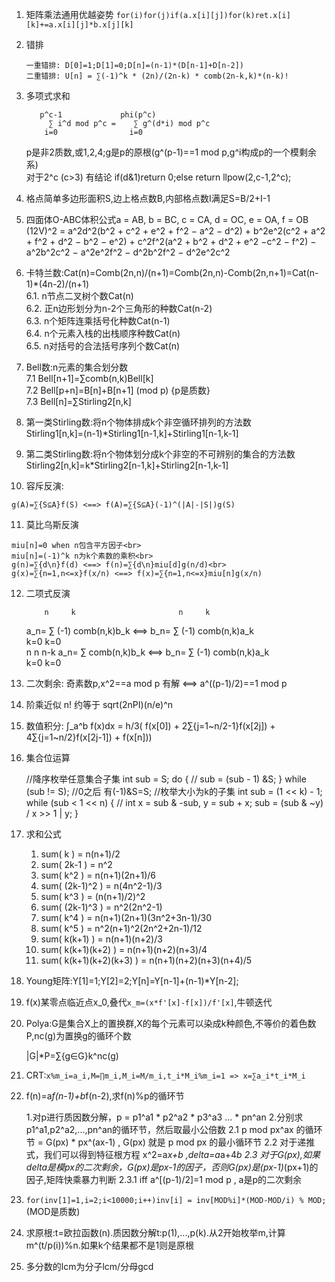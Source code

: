  1. 矩阵乘法通用优越姿势
 	`for(i)for(j)if(a.x[i][j])for(k)ret.x[i][k]+=a.x[i][j]*b.x[j][k]`
 2. 错排

		一重错排: D[0]=1;D[1]=0;D[n]=(n-1)*(D[n-1]+D[n-2])
		二重错排: U[n] = ∑(-1)^k * (2n)/(2n-k) * comb(2n-k,k)*(n-k)!
 3. 多项式求和
	
		   p^c-1	         phi(p^c)
			 ∑ i^d mod p^c =    ∑ g^(d*i) mod p^c
			i=0				   i=0

	p是非2质数,或1,2,4;g是p的原根(g^(p-1)==1 mod p,g^i构成p的一个模剩余系)<br>
	对于2^c (c>3) 有结论 if(d&1)return 0;else return llpow(2,c-1,2^c);
 4. 格点简单多边形面积S,边上格点数B,内部格点数I满足S=B/2+I-1
 5. 四面体O-ABC体积公式a = AB, b = BC, c = CA, d = OC, e = OA, f = OB<br>
	(12V)^2 = a^2d^2(b^2 + c^2 + e^2 + f^2 − a^2 − d^2) + b^2e^2(c^2 + a^2 + f^2 + d^2 − b^2 − e^2) + c^2f^2(a^2 + b^2 + d^2 + e^2 −c^2 − f^2) − a^2b^2c^2 − a^2e^2f^2 − d^2b^2f^2 − d^2e^2c^2
 6. 卡特兰数:Cat(n)=Comb(2n,n)/(n+1)=Comb(2n,n)-Comb(2n,n+1)=Cat(n-1)*(4n-2)/(n+1)
<br>6.1. n节点二叉树个数Cat(n)
<br>6.2. 正n边形划分为n-2个三角形的种数Cat(n-2)
<br>6.3. n个矩阵连乘括号化种数Cat(n-1)
<br>6.4. n个元素入栈的出栈顺序种数Cat(n)
<br>6.5. n对括号的合法括号序列个数Cat(n)
 7. Bell数:n元素的集合划分数
<br>7.1 Bell[n+1]=∑comb(n,k)Bell[k]
<br>7.2 Bell[p+n]=B[n]+B[n+1] (mod p) {p是质数}
<br>7.3 Bell[n]=∑Stirling2[n,k]
 8. 第一类Stirling数:将n个物体排成k个非空循环排列的方法数
<br>Stirling1[n,k]=(n-1)*Stirling1[n-1,k]+Stirling1[n-1,k-1]
 9. 第二类Stirling数:将n个物体划分成k个非空的不可辨别的集合的方法数
<br>Stirling2[n,k]=k*Stirling2[n-1,k]+Stirling2[n-1,k-1]
 10. 容斥反演:

	g(A)=∑{S⊆A}f(S) <==> f(A)=∑{S⊆A}(-1)^(|A|-|S|)g(S)
 11. 莫比乌斯反演

	miu[n]=0 when n包含平方因子<br>
	miu[n]=(-1)^k n为k个素数的乘积<br>
	g(n)=∑{d\n}f(d) <==> f(n)=∑{d\n}miu[d]g(n/d)<br>
	g(x)=∑{n=1,n<=x}f(x/n) <==> f(x)=∑{n=1,n<=x}miu[n]g(x/n) 
 12. 二项式反演

		     n     k                       n     k
		a_n= ∑ (-1) comb(n,k)b_k <==> b_n= ∑ (-1) comb(n,k)a_k   
		    k=0                           k=0                    
		     n                        n     n-k
		a_n= ∑ comb(n,k)b_k <==> b_n= ∑ (-1)   comb(n,k)a_k   
		    k=0                      k=0                    

 13. 二次剩余: 奇素数p,x^2==a mod p 有解 <==> a^((p-1)/2)==1 mod p
 14. 阶乘近似 n! 约等于 sqrt(2nPI)(n/e)^n
 15. 数值积分:
	∫_a^b f(x)dx = h/3( f(x[0]) + 2∑{j=1~n/2-1}f(x[2j]) + 4∑{j=1~n/2}f(x[2j-1]) + f(x[n]))
 16.	集合位运算

		//降序枚举任意集合子集
			int sub = S;
			do {
				//
				sub = (sub - 1) &S;
			} while (sub != S);							//0之后 有(-1)&S=S;
		//枚举大小为k的子集
			int sub = (1 << k) - 1;
			while (sub < 1 << n) {
				//
				int x = sub & -sub, y = sub + x;
				sub = (sub & ~y) / x >> 1 | y;
			}

 17. 求和公式
	
		1. sum( k ) = n(n+1)/2
		2. sum( 2k-1 ) = n^2
		3. sum( k^2 ) = n(n+1)(2n+1)/6
		4. sum( (2k-1)^2 ) = n(4n^2-1)/3
		5. sum( k^3 ) = (n(n+1)/2)^2
		6. sum( (2k-1)^3 ) = n^2(2n^2-1)
		7. sum( k^4 ) = n(n+1)(2n+1)(3n^2+3n-1)/30
		8. sum( k^5 ) = n^2(n+1)^2(2n^2+2n-1)/12
		9. sum( k(k+1) ) = n(n+1)(n+2)/3
		10. sum( k(k+1)(k+2) ) = n(n+1)(n+2)(n+3)/4
		12. sum( k(k+1)(k+2)(k+3) ) = n(n+1)(n+2)(n+3)(n+4)/5

 18. Young矩阵:Y[1]=1;Y[2]=2;Y[n]=Y[n-1]+(n-1)*Y[n-2];
 19. f(x)某零点临近点x_0,叠代`x_m=(x*f'[x]-f[x])/f'[x]`,牛顿迭代
 20. Polya:G是集合X上的置换群,X的每个元素可以染成k种颜色,不等价的着色数P,nc(g)为置换g的循环个数
 
		|G|*P=∑{g∈G}k^nc(g)
 21. CRT:`x%m_i=a_i,M=∏m_i,M_i=M/m_i,t_i*M_i%m_i=1 => x=∑a_i*t_i*M_i`
 22. f(n)=a*f(n-1)+b*f(n-2),求f(n)%p的循环节

		1.对p进行质因数分解，p = p1^a1 * p2^a2 * p3^a3 ... * pn^an
		2.分别求 p1^a1,p2^a2,...,pn^an的循环节，然后取最小公倍数
		2.1 p mod px^ax 的循环节 = G(px) * px^(ax-1) , G(px) 就是 p mod px 的最小循环节
		2.2 对于递推式，我们可以得到特征根方程 x^2=a*x+b ,delta=a*a+4*b
		2.3 对于G(px),如果delta是模px的二次剩余，G(px)是px-1的因子，否则G(px)是(px-1)*(px+1)的因子,矩阵快乘暴力判断
		2.3.1 iff a^[(p-1)/2]=1 mod p , a是p的二次剩余
		

 23. `for(inv[1]=1,i=2;i<10000;i++)inv[i] = inv[MOD%i]*(MOD-MOD/i) % MOD;` (MOD是质数)
 24. 求原根:t=欧拉函数(n).质因数分解t:p(1),...,p(k).从2开始枚举m,计算m^(t/p(i))%n.如果k个结果都不是1则是原根
 25. 多分数的lcm为分子lcm/分母gcd